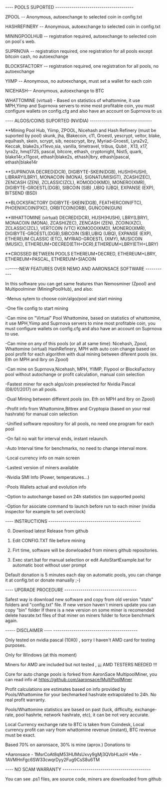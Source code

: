 ﻿---- POOLS SUPORTED ---------------------------------------

ZPOOL -- Anonymous, autoexchange to selected coin in config.txt

HASHREFINERY -- Anonymous, autoexchange to selected coin in config.txt

MININGPOOLHUB -- registration required, autoexchange to selected coin on pool´s web.

SUPRNOVA -- registration required, one registration for all pools except bitcoin cash, no autoexchange

BLOCKSFACTORY -- registration required, one registration for all pools, no autoexchange

YIIMP -- Anonymous, no autoexchange, must set a wallet for each coin

NICEHASH-- Anonymous, autoexchange to BTC

WHATTOMINE (virtual) - Based on statistics of whattomine, it use MPH,Yiimp and Suprnova servers to mine most profitable coin, you must configure wallets on config.cfg and also have an account on Suprnova to us


---- ALGOS/COINS SUPORTED (NVIDIA) -------------------------------

**Mining Pool Hub, Yiimp, ZPOOL, Nicehash and Hash Refinery (must be suported by pool)
   skunk, jha, Blakecoin, c11, Groestl, yescrypt, veltor, blake, equihash, skein, scrypt, sib, neoscrypt, lbry, Myriad-Groestl, Lyra2v2, 
   Keccak, blake2s,x11evo,sia, vanilla, timetravel, tribus, Qubit , X13, x17, lyra2z, hmq1725, pascal, bitcore, ethash, 
   cryptonight, Nist5, quark, blake14r,x11gost, ethash|blake2s, ethash|lbry, ethash|pascal, ethash|blake14r

**SUPRNOVA
   DECRED(DCR), DIGIBYTE-SKEIN(DGB), HUSH(HUSH), LIBRARY(LBRY), MONACOIN (MONA), SIGNATUM(SIGT), ZCASH(ZEC),
   ZENCASH (ZEN), ZCLASSIC(ZCL), KOMODO(KMD), MONERO(XMR), DIGIBYTE-GROESTL(DGB), SIBCOIN (SIB) ,UBIQ (UBQ), EXPANSE (EXP),
   BITSEND (BSD)


**BLOCKSFACTORY
   DIGIBYTE-SKEIN(DGB), FEATHERCOIN(FTC), PHOENIXCOIN(PXC), ORBITCOIN(ORB), GUNCOIN(GUN)


**WHATTOMINE (virtual)
   DECRED(DCR),  HUSH(HUSH), LBRY(LBRY), MONACOIN (MONA), ZCASH(ZEC), ZENCASH (ZEN), ZCOIN(XZC), ZCLASSIC(ZCL), VERTCOIN (VTC)
   KOMODO(KMD), MONERO(XMR), DIGIBYTE-GROESTL(DGB),SIBCOIN (SIB),UBIQ (UBQ), EXPANSE (EXP), ETHEREUM CLASSIC (ETC), MYRIAD-GROESTL (XMY), MUSICOIN (MUSIC),
   ETHEREUM+DECRED(ETH+DCR),ETHEREUM+LBRY(ETH+LBRY)


**CROSSED BETWEEN POOLS
    ETHEREUM+DECRED, ETHEREUM+LBRY, ETHEREUM+PASCAL, ETHEREUM+SIACOIN



-------NEW FEATURES OVER NEMO AND AARONSACE SOFTWARE -----------

In this software you can get same features than Nemosminer (Zpool) and Multipoolminer (MiningPoolHub), and also:

-Menus sytem to choose coin/algo/pool and start mining

-One file config to start mining

-Can mine on "Virtual" Pool Whattomine, based on statistics of whattomine, it use MPH,Yiimp and Suprnova servers to mine most profitable coin, you must configure wallets on config.cfg and also have an account on Suprnova to use. 

-Can mine on any of this pools (or all at same time): Nicehash, Zpool, Whattomine (virtual) HashRefinery, MPH with auto coin change based on pool profit for each algorithm with dual mining between diferent pools (ex. Eth on MPH and lbry on Zpool)

-Can mine on Suprnova,Nicehash, MPH, YIIMP, Flypool or BlocksFactory pool without autochange or profit calculation, manual coin selection

-Fastest miner for each algo/coin preselected for Nvidia Pascal (08/01/2017) on all pools.

-Dual Mining between different pools (ex. Eth on MPH and lbry on Zpool)

-Profit info from Whattomine,Bittrex and Cryptopia (based on your real hashrate) for manual coin selection

-Unified software repository for all pools, no need one program for each pool

-On fail no wait for interval ends, instant relaunch.

-Auto Interval time for benchmarks, no need to change interval more.

-Local currency info on main screen

-Lastest version of miners available

-Nvidia SMI Info (Power, temperatures...)

-Pools Wallets actual and evolution info
 
-Option to autochange based on 24h statistics (on supported pools)

-Option for asociate command to launch before run to each miner (nvidia inspector for example to set overclock)





---- INSTRUCTIONS ----------------------------------------------

0. Download latest Release from github

1. Edit CONFIG.TXT file before mining

2. Firt time, software will be donwloaded from miners github repositories.

3. Exec start.bat for manual selection or edit AutoStartExample.bat for automatic boot without user prompt


Default donation is 5 minutes each day on automatic pools, you can change it at config.txt or donate manually ;-)


---- UPGRADE PROCEDURE ------------------------------------

Safest way is download new software and copy from old version "stats" folders and "config.txt" file.
If new verson haven´t miners update you can copy "bin" folder
If there is a new version on some miner is recomended delete hasrate.txt files of that miner on miners folder to force benchmark again.



----- DISCLAIMER ---- ------------------------------------------

Only tested on nvidia pascal (10X0) , sorry I haven't AMD card for testing purposes.

Only for Windows (at this moment)

Miners for AMD are included but not tested , ¡¡¡ AMD TESTERS NEEDED !!!

Core for auto change pools is forked from AaronSace MultipoolMiner, you can read info at https://github.com/aaronsace/MultiPoolMiner

Profit calculations are estimates based on info provided by Pools/Whattomine for your bechmarked hashrate extrapolated to 24h. No real profit warranty.

Pools/Whattomine statistics are based on past (luck, difficulty, exchange-rate, pool hashrte, network hashrate, etc), it can be not very accurate.

Local Currency exchange rate to BTC is taken from Coindesk, Local currency profit can vary from whattomine revenue (instant), BTC revenue must be exact.


Based 70% on aaronsace, 30% is mine (aprox.) Donations to

*Aaronsace - 1MsrCoAt8qM53HUMsUxvy9gMj3QVbHLazH
*Me - 1AVMHnFgc6SW33cwqrDyy2Fug9CsS8u6TM



---- NO SCAM WARRANTY --------------------------------------------

You can see .ps1 files, are source code, miners are downloaded from github


